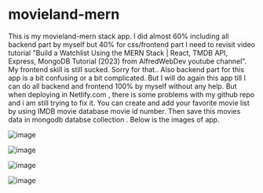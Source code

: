 # movieland-mern

This is my movieland-mern stack app.
I did almost 60% including all backend part by myself but 40% for css/frontend part I need to revisit video tutorial "Build a Watchlist Using the MERN Stack | React, TMDB API, Express, MongoDB Tutorial 
(2023) from AlfredWebDev youtube channel". My frontend skill is still sucked. Sorry for that.. Also backend part for this app is  a bit confusing or a bit complicated. But I will  do again this app till I can do all backend and frontend 100% by myself without any help.
But when deploying in Netlify.com , there is some problems with my github repo and i am still trying to fix it.
You can  create and add your favorite movie list by using IMDB movie database movie id number. Then save this movies data in mongodb databse collection .
Below is the  images of app.


![image](https://github.com/Thein-Naing/movieland-mern/assets/117463446/626635d1-4ff1-4d01-91ae-76c38aca6e69)

![image](https://github.com/Thein-Naing/movieland-mern/assets/117463446/35684410-ab1f-41bc-9420-1027bb39ccd1)

![image](https://github.com/Thein-Naing/movieland-mern/assets/117463446/010a7712-ed18-40fa-afc8-b097afa3b500)

![image](https://github.com/Thein-Naing/movieland-mern/assets/117463446/79342a56-23d5-41ff-bdc2-290a93553ab6)

